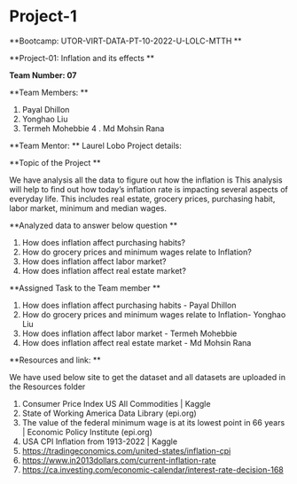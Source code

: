 # Project-1

**Bootcamp: UTOR-VIRT-DATA-PT-10-2022-U-LOLC-MTTH **

**Project-01: Inflation and its effects **

**Team Number: 07** 
 
**Team Members: **

1. Payal Dhillon 
2. Yonghao Liu
3. Termeh Mohebbie 
4 . Md Mohsin Rana 

**Team Mentor: **
Laurel Lobo Project details:

**Topic of the Project **

We have analysis all the data to figure out how the inflation is This analysis will help to find out how today’s inflation rate is impacting several aspects of everyday life. This includes real estate, grocery prices, purchasing habit, labor market, minimum and median wages. 

**Analyzed  data to answer below question **

1. How does inflation affect purchasing habits?
2. How do grocery prices and minimum wages relate to Inflation? 
3. How does inflation affect labor market?
4. How does inflation affect real estate market? 

**Assigned Task to the Team member **

1. How does inflation affect purchasing habits - Payal Dhillon
2. How do grocery prices and minimum wages relate to Inflation- Yonghao Liu
3. How does inflation affect labor market -  Termeh Mohebbie
4. How does inflation affect real estate market - Md Mohsin Rana

**Resources and link: **

We have used below site to get the dataset and all datasets are uploaded in the Resources folder 
1.	Consumer Price Index US All Commodities | Kaggle
2.	State of Working America Data Library (epi.org)
3.	The value of the federal minimum wage is at its lowest point in 66 years | Economic Policy Institute (epi.org)
4.	USA CPI Inflation from 1913-2022 | Kaggle
5.	https://tradingeconomics.com/united-states/inflation-cpi 
6.	https://www.in2013dollars.com/current-inflation-rate
7.	https://ca.investing.com/economic-calendar/interest-rate-decision-168
